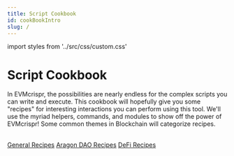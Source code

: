 ```yaml
---
title: Script Cookbook
id: cookBookIntro
slug: /
---
```

import styles from '../src/css/custom.css'

# Script Cookbook

In EVMcrispr, the possibilities are nearly endless for the complex scripts you can write and execute. This cookbook will hopefully give you some "recipes" for interesting interactions you can perform using this tool. We'll use the myriad helpers, commands, and modules to show off the power of EVMcrispr! Some common themes in Blockchain will categorize recipes.

<br />
<div class='row flex'>
    <a class='column' href='./generalRecipes' class='bigButton'>General Recipes</a>
    <a class='column' href='./aragonRecipes' class='bigButton'>Aragon DAO Recipes</a>
    <a  class='column' href='./defiRecipes' class='bigButton'>DeFi Recipes</a>
    

</div>